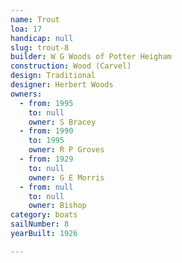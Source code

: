 ```yaml
---
name: Trout
loa: 17
handicap: null
slug: trout-8
builder: W G Woods of Potter Heigham
construction: Wood (Carvel)
design: Traditional
designer: Herbert Woods
owners:
  - from: 1995
    to: null
    owner: S Bracey
  - from: 1990
    to: 1995
    owner: R P Groves
  - from: 1929
    to: null
    owner: G E Morris
  - from: null
    to: null
    owner: Bishop
category: boats
sailNumber: 8
yearBuilt: 1926

---
```


